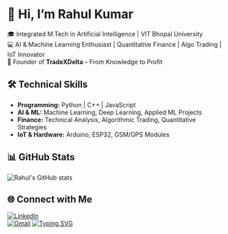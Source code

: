 # 👋 Hi, I’m Rahul Kumar  
🎓 Integrated M.Tech in Artificial Intelligence | VIT Bhopal University  
💻 AI & Machine Learning Enthusiast | Quantitative Finance | Algo Trading | IoT Innovator  
🌱 Founder of **TradeXDelta** – From Knowledge to Profit  

## 🛠️ Technical Skills
- **Programming:** Python | C++ | JavaScript  
- **AI & ML:** Machine Learning, Deep Learning, Applied ML Projects  
- **Finance:** Technical Analysis, Algorithmic Trading, Quantitative Strategies  
- **IoT & Hardware:** Arduino, ESP32, GSM/GPS Modules  

## 📊 GitHub Stats
![Rahul's GitHub stats](https://github-readme-stats.vercel.app/api?username=rahulyadav-6&show_icons=true&theme=radical)  

## 🌐 Connect with Me
[![LinkedIn](https://img.shields.io/badge/LinkedIn-blue?style=for-the-badge&logo=linkedin)](https://www.linkedin.com/in/rahul-kr-yadav-047b54251/)  
[![Gmail](https://img.shields.io/badge/Email-D14836?style=for-the-badge&logo=gmail&logoColor=white)](mailto:rahulk49643@gmail.com)
[![Typing SVG](https://readme-typing-svg.herokuapp.com?size=24&color=FF5733&lines=AI+Student;Trader;IoT+Developer;Startup+Founder)](https://git.io/typing-svg)
